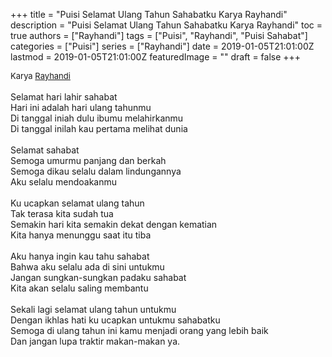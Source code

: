 +++
title = "Puisi Selamat Ulang Tahun Sahabatku Karya Rayhandi"
description = "Puisi Selamat Ulang Tahun Sahabatku Karya Rayhandi"
toc = true
authors = ["Rayhandi"]
tags = ["Puisi", "Rayhandi", "Puisi Sahabat"]
categories = ["Puisi"]
series = ["Rayhandi"]
date = 2019-01-05T21:01:00Z
lastmod = 2019-01-05T21:01:00Z
featuredImage = ""
draft = false
+++

<div style="text-align: justify;">
<div style="font-size: small;">Karya <a href="/authors/rayhandi/" target="_blank">Rayhandi</a></div><br />
Selamat hari lahir sahabat<br />Hari ini adalah hari ulang tahunmu<br />Di tanggal iniah dulu ibumu melahirkanmu<br />Di tanggal inilah kau pertama melihat dunia<br /><br />Selamat sahabat<br />Semoga umurmu panjang dan berkah<br />Semoga dikau selalu dalam lindungannya<br />Aku selalu mendoakanmu<br /><br />Ku ucapkan selamat ulang tahun<br />Tak terasa kita sudah tua<br />Semakin hari kita semakin dekat dengan kematian<br />Kita hanya menunggu saat itu tiba<br /><br />Aku hanya ingin kau tahu sahabat<br />Bahwa aku selalu ada di sini untukmu<br />Jangan sungkan-sungkan padaku sahabat<br />Kita akan selalu saling membantu<br /><br />Sekali lagi selamat ulang tahun untukmu <br />Dengan ikhlas hati ku ucapkan untukmu sahabatku<br />Semoga di ulang tahun ini kamu menjadi orang yang lebih baik<br />Dan jangan lupa traktir makan-makan ya.</div>
